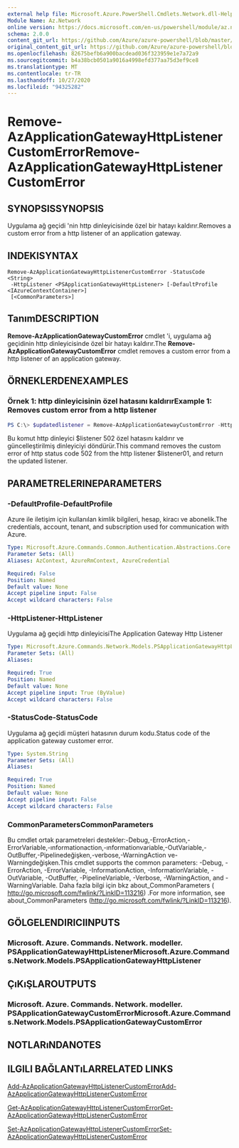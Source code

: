 ```yaml
---
external help file: Microsoft.Azure.PowerShell.Cmdlets.Network.dll-Help.xml
Module Name: Az.Network
online version: https://docs.microsoft.com/en-us/powershell/module/az.network/remove-azapplicationgatewayhttplistenercustomerror
schema: 2.0.0
content_git_url: https://github.com/Azure/azure-powershell/blob/master/src/Network/Network/help/Remove-AzApplicationGatewayHttpListenerCustomError.md
original_content_git_url: https://github.com/Azure/azure-powershell/blob/master/src/Network/Network/help/Remove-AzApplicationGatewayHttpListenerCustomError.md
ms.openlocfilehash: 82675befb6a900bacdead036f323959e1e7a72a9
ms.sourcegitcommit: b4a38bcb0501a9016a4998efd377aa75d3ef9ce8
ms.translationtype: MT
ms.contentlocale: tr-TR
ms.lasthandoff: 10/27/2020
ms.locfileid: "94325282"
---
```

# <span data-ttu-id="bc25e-101">Remove-AzApplicationGatewayHttpListenerCustomError</span><span class="sxs-lookup"><span data-stu-id="bc25e-101">Remove-AzApplicationGatewayHttpListenerCustomError</span></span>

## <span data-ttu-id="bc25e-102">SYNOPSIS</span><span class="sxs-lookup"><span data-stu-id="bc25e-102">SYNOPSIS</span></span>
<span data-ttu-id="bc25e-103">Uygulama ağ geçidi 'nin http dinleyicisinde özel bir hatayı kaldırır.</span><span class="sxs-lookup"><span data-stu-id="bc25e-103">Removes a custom error from a http listener of an application gateway.</span></span>

## <span data-ttu-id="bc25e-104">INDEKI</span><span class="sxs-lookup"><span data-stu-id="bc25e-104">SYNTAX</span></span>

```
Remove-AzApplicationGatewayHttpListenerCustomError -StatusCode <String>
 -HttpListener <PSApplicationGatewayHttpListener> [-DefaultProfile <IAzureContextContainer>]
 [<CommonParameters>]
```

## <span data-ttu-id="bc25e-105">Tanım</span><span class="sxs-lookup"><span data-stu-id="bc25e-105">DESCRIPTION</span></span>
<span data-ttu-id="bc25e-106">**Remove-AzApplicationGatewayCustomError** cmdlet 'i, uygulama ağ geçidinin http dinleyicisinde özel bir hatayı kaldırır.</span><span class="sxs-lookup"><span data-stu-id="bc25e-106">The **Remove-AzApplicationGatewayCustomError** cmdlet removes a custom error from a http listener of an application gateway.</span></span>

## <span data-ttu-id="bc25e-107">ÖRNEKLERDEN</span><span class="sxs-lookup"><span data-stu-id="bc25e-107">EXAMPLES</span></span>

### <span data-ttu-id="bc25e-108">Örnek 1: http dinleyicisinin özel hatasını kaldırır</span><span class="sxs-lookup"><span data-stu-id="bc25e-108">Example 1: Removes custom error from a http listener</span></span>
```powershell
PS C:\> $updatedlistener = Remove-AzApplicationGatewayCustomError -HttpListener $listener01 -StatusCode HttpStatus502
```

<span data-ttu-id="bc25e-109">Bu komut http dinleyici $listener 502 özel hatasını kaldırır ve güncelleştirilmiş dinleyiciyi döndürür.</span><span class="sxs-lookup"><span data-stu-id="bc25e-109">This command removes the custom error of http status code 502 from the http listener $listener01, and return the updated listener.</span></span>

## <span data-ttu-id="bc25e-110">PARAMETRELERINE</span><span class="sxs-lookup"><span data-stu-id="bc25e-110">PARAMETERS</span></span>

### <span data-ttu-id="bc25e-111">-DefaultProfile</span><span class="sxs-lookup"><span data-stu-id="bc25e-111">-DefaultProfile</span></span>
<span data-ttu-id="bc25e-112">Azure ile iletişim için kullanılan kimlik bilgileri, hesap, kiracı ve abonelik.</span><span class="sxs-lookup"><span data-stu-id="bc25e-112">The credentials, account, tenant, and subscription used for communication with Azure.</span></span>

```yaml
Type: Microsoft.Azure.Commands.Common.Authentication.Abstractions.Core.IAzureContextContainer
Parameter Sets: (All)
Aliases: AzContext, AzureRmContext, AzureCredential

Required: False
Position: Named
Default value: None
Accept pipeline input: False
Accept wildcard characters: False
```

### <span data-ttu-id="bc25e-113">-HttpListener</span><span class="sxs-lookup"><span data-stu-id="bc25e-113">-HttpListener</span></span>
<span data-ttu-id="bc25e-114">Uygulama ağ geçidi http dinleyicisi</span><span class="sxs-lookup"><span data-stu-id="bc25e-114">The Application Gateway Http Listener</span></span>

```yaml
Type: Microsoft.Azure.Commands.Network.Models.PSApplicationGatewayHttpListener
Parameter Sets: (All)
Aliases:

Required: True
Position: Named
Default value: None
Accept pipeline input: True (ByValue)
Accept wildcard characters: False
```

### <span data-ttu-id="bc25e-115">-StatusCode</span><span class="sxs-lookup"><span data-stu-id="bc25e-115">-StatusCode</span></span>
<span data-ttu-id="bc25e-116">Uygulama ağ geçidi müşteri hatasının durum kodu.</span><span class="sxs-lookup"><span data-stu-id="bc25e-116">Status code of the application gateway customer error.</span></span>

```yaml
Type: System.String
Parameter Sets: (All)
Aliases:

Required: True
Position: Named
Default value: None
Accept pipeline input: False
Accept wildcard characters: False
```

### <span data-ttu-id="bc25e-117">CommonParameters</span><span class="sxs-lookup"><span data-stu-id="bc25e-117">CommonParameters</span></span>
<span data-ttu-id="bc25e-118">Bu cmdlet ortak parametreleri destekler:-Debug,-ErrorAction,-ErrorVariable,-ınformationaction,-ınformationvariable,-OutVariable,-OutBuffer,-Pipelinedeğişken,-verbose,-WarningAction ve-Warningdeğişken.</span><span class="sxs-lookup"><span data-stu-id="bc25e-118">This cmdlet supports the common parameters: -Debug, -ErrorAction, -ErrorVariable, -InformationAction, -InformationVariable, -OutVariable, -OutBuffer, -PipelineVariable, -Verbose, -WarningAction, and -WarningVariable.</span></span> <span data-ttu-id="bc25e-119">Daha fazla bilgi için bkz about_CommonParameters ( http://go.microsoft.com/fwlink/?LinkID=113216) .</span><span class="sxs-lookup"><span data-stu-id="bc25e-119">For more information, see about_CommonParameters (http://go.microsoft.com/fwlink/?LinkID=113216).</span></span>

## <span data-ttu-id="bc25e-120">GÖLGELENDIRICI</span><span class="sxs-lookup"><span data-stu-id="bc25e-120">INPUTS</span></span>

### <span data-ttu-id="bc25e-121">Microsoft. Azure. Commands. Network. modeller. PSApplicationGatewayHttpListener</span><span class="sxs-lookup"><span data-stu-id="bc25e-121">Microsoft.Azure.Commands.Network.Models.PSApplicationGatewayHttpListener</span></span>

## <span data-ttu-id="bc25e-122">ÇıKıŞLAR</span><span class="sxs-lookup"><span data-stu-id="bc25e-122">OUTPUTS</span></span>

### <span data-ttu-id="bc25e-123">Microsoft. Azure. Commands. Network. modeller. PSApplicationGatewayCustomError</span><span class="sxs-lookup"><span data-stu-id="bc25e-123">Microsoft.Azure.Commands.Network.Models.PSApplicationGatewayCustomError</span></span>

## <span data-ttu-id="bc25e-124">NOTLARıNDA</span><span class="sxs-lookup"><span data-stu-id="bc25e-124">NOTES</span></span>

## <span data-ttu-id="bc25e-125">ILGILI BAĞLANTıLAR</span><span class="sxs-lookup"><span data-stu-id="bc25e-125">RELATED LINKS</span></span>

[<span data-ttu-id="bc25e-126">Add-AzApplicationGatewayHttpListenerCustomError</span><span class="sxs-lookup"><span data-stu-id="bc25e-126">Add-AzApplicationGatewayHttpListenerCustomError</span></span>](./Add-AzApplicationGatewayHttpListenerCustomError.md)

[<span data-ttu-id="bc25e-127">Get-AzApplicationGatewayHttpListenerCustomError</span><span class="sxs-lookup"><span data-stu-id="bc25e-127">Get-AzApplicationGatewayHttpListenerCustomError</span></span>](./Get-AzApplicationGatewayHttpListenerCustomError.md)

[<span data-ttu-id="bc25e-128">Set-AzApplicationGatewayHttpListenerCustomError</span><span class="sxs-lookup"><span data-stu-id="bc25e-128">Set-AzApplicationGatewayHttpListenerCustomError</span></span>](./Set-AzApplicationGatewayHttpListenerCustomError.md)
